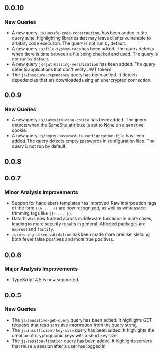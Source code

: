 ## 0.0.10

### New Queries

* A new query, `js/unsafe-code-construction`, has been added to the query suite, highlighting libraries that may leave clients vulnerable to arbitary code execution.
  The query is not run by default.
* A new query `js/file-system-race` has been added. The query detects when there is time between a file being checked and used. The query is not run by default.
* A new query `js/jwt-missing-verification` has been added. The query detects applications that don't verify JWT tokens.
* The `js/insecure-dependency` query has been added. It detects depedencies that are downloaded using an unencrypted connection.

## 0.0.9

### New Queries

* A new query `js/samesite-none-cookie` has been added. The query detects when the SameSite attribute is set to None on a sensitive cookie.
* A new query `js/empty-password-in-configuration-file` has been added. The query detects empty passwords in configuration files. The query is not run by default.

## 0.0.8

## 0.0.7

### Minor Analysis Improvements

* Support for handlebars templates has improved. Raw interpolation tags of the form `{{& ... }}` are now recognized,
  as well as whitespace-trimming tags like `{{~ ... }}`.
* Data flow is now tracked across middleware functions in more cases, leading to more security results in general. Affected packages are `express` and `fastify`.
* `js/missing-token-validation` has been made more precise, yielding both fewer false positives and more true positives.

## 0.0.6

### Major Analysis Improvements

* TypeScript 4.5 is now supported.

## 0.0.5

### New Queries

* The `js/sensitive-get-query` query has been added. It highlights GET requests that read sensitive information from the query string.
* The `js/insufficient-key-size` query has been added. It highlights the creation of cryptographic keys with a short key size.
* The `js/session-fixation` query has been added. It highlights servers that reuse a session after a user has logged in.
